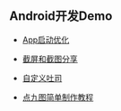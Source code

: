 ## Android开发Demo

* [App启动优化](sample/src/main/java/com/pinger/sample/splash/App启动优化，看淘宝怎么做.md)

* [截屏和截图分享](sample/src/main/java/com/pinger/sample/screenshot/Android截屏和指定View生成截图分享.md)

* [自定义吐司](sample/src/main/java/com/pinger/sample/toast/自定义吐司.md)

* [点九图简单制作教程](sample/src/main/java/com/pinger/sample/pointnine/点九图简单制作教程.md)
